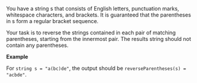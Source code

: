 You have a string s that consists of English letters, punctuation marks, whitespace characters, and brackets. It is guaranteed that the parentheses in s form a regular bracket sequence.

Your task is to reverse the strings contained in each pair of matching parentheses, starting from the innermost pair. The results string should not contain any parentheses.

**Example**

For ``string s = "a(bc)de"``, the output should be
``reverseParentheses(s) = "acbde"``.